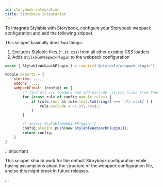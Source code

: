 ```yaml
---
id: storybook-integration
title: Storybook Integration
---
```


To integrate Stylable with Storybook, configure your Storybook webpack configuration and add the following snippet.

This snippet basically does two things:

1. Excludes Stylable files (`*.st.css`) from all other existing CSS loaders
2. Adds `StylableWebpackPlugin` to the webpack configuration

```js
const { StylableWebpackPlugin } = require('@stylable/webpack-plugin');

module.exports = {
    stories: ...,
    addons: ...,
    webpackFinal: (config) => {
        /* find all css loaders and add exclude .st.css files from them */
        for (const rule of config.module.rules) {
            if (rule.test && rule.test.toString() === `/\\.css$/`) {
                rule.exclude = /\.st\.css$/;
            }
        }

        /* inject StylableWebpackPlugin */
        config.plugins.push(new StylableWebpackPlugin());
        return config;
    }
}
```

:::important 

This snippet should work for the default Storybook configuration while having assumptions about the structure of the webpack configuration file, and so this might break in future releases.

:::
